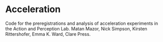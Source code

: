 # Acceleration
Code for the preregistrations and analysis of acceleration experiments in the Action and Perception Lab.
Matan Mazor, Nick Simpson, Kirsten Rittershofer, Emma K. Ward, Clare Press. 

